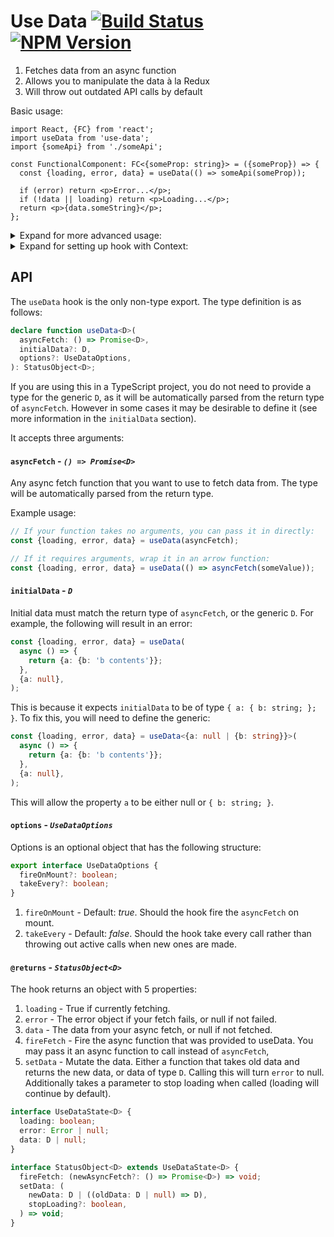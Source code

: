 # Use Data [![Build Status](https://travis-ci.org/liamross/use-data.svg?branch=master)](https://travis-ci.org/liamross/use-data) [![NPM Version](https://badge.fury.io/js/use-data.svg)](https://www.npmjs.com/package/use-data)

1. Fetches data from an async function
1. Allows you to manipulate the data à la Redux
1. Will throw out outdated API calls by default

Basic usage:

```tsx
import React, {FC} from 'react';
import useData from 'use-data';
import {someApi} from './someApi';

const FunctionalComponent: FC<{someProp: string}> = ({someProp}) => {
  const {loading, error, data} = useData(() => someApi(someProp));

  if (error) return <p>Error...</p>;
  if (!data || loading) return <p>Loading...</p>;
  return <p>{data.someString}</p>;
};
```

<details><summary>Expand for more advanced usage:</summary>

```tsx
import React, {FC, useEffect} from 'react';
import useData from 'use-data';
import {getUser} from './getUserAPI';

const FunctionalComponent: FC<{userId: string}> = ({userId}) => {
  const {loading, error, data, fireFetch, setData} = useData(
    () => getUser(userId),
    {username: '', age: 0},
    {fireOnMount: false, takeEvery: true},
  );

  useEffect(() => {
    // Wait for userId to fetch (see fireOnMount is false).
    if (userId) fireFetch();
  }, [fireFetch, userId]);

  const handleSetUsername = () => {
    // Uses the function option for newData in order to only change username.
    setData(oldUser => ({...oldUser!, username: 'John Doe'}));
  };

  if (error) return <p>Error...</p>;
  if (!data || loading) return <p>Loading...</p>;
  return (
    <>
      <p>{data.username}</p>
      <button onClick={handleSetUsername}>
        {"Set username to 'John Doe'"}
      </button>
    </>
  );
};
```

</details>

<details><summary>Expand for setting up hook with Context:</summary>

```tsx
import React, {createContext, FC} from 'react';
import useData, {StatusObject} from 'use-data';
import {getName} from './getNameAPI';

interface ContextData {
  firstName: string;
  lastName: string;
}

export const NameContext = createContext<StatusObject<ContextData>>({
  loading: false,
  error: new Error('No Provider'),
  data: null,
  fireFetch: () => new Error('No Provider'),
  setData: () => new Error('No Provider'),
});

export const NameProvider: FC = ({children}) => {
  const statusObject = useData(getName);

  return (
    <NameContext.Provider value={statusObject}>{children}</NameContext.Provider>
  );
};
```

</details>

## API

The `useData` hook is the only non-type export. The type definition is as
follows:

```ts
declare function useData<D>(
  asyncFetch: () => Promise<D>,
  initialData?: D,
  options?: UseDataOptions,
): StatusObject<D>;
```

If you are using this in a TypeScript project, you do not need to provide a type
for the generic `D`, as it will be automatically parsed from the return type of
`asyncFetch`. However in some cases it may be desirable to define it (see more
information in the `initialData` section).

It accepts three arguments:

#### `asyncFetch` - _`() => Promise<D>`_

Any async fetch function that you want to use to fetch data from. The type will
be automatically parsed from the return type.

Example usage:

```ts
// If your function takes no arguments, you can pass it in directly:
const {loading, error, data} = useData(asyncFetch);

// If it requires arguments, wrap it in an arrow function:
const {loading, error, data} = useData(() => asyncFetch(someValue));
```

#### `initialData` - _`D`_

Initial data must match the return type of `asyncFetch`, or the generic `D`. For
example, the following will result in an error:

```ts
const {loading, error, data} = useData(
  async () => {
    return {a: {b: 'b contents'}};
  },
  {a: null},
);
```

This is because it expects `initialData` to be of type `{ a: { b: string; }; }`.
To fix this, you will need to define the generic:

```ts
const {loading, error, data} = useData<{a: null | {b: string}}>(
  async () => {
    return {a: {b: 'b contents'}};
  },
  {a: null},
);
```

This will allow the property `a` to be either null or `{ b: string; }`.

#### `options` - _`UseDataOptions`_

Options is an optional object that has the following structure:

```ts
export interface UseDataOptions {
  fireOnMount?: boolean;
  takeEvery?: boolean;
}
```

1. `fireOnMount` - Default: _true_. Should the hook fire the `asyncFetch` on
   mount.
1. `takeEvery` - Default: _false_. Should the hook take every call rather than
   throwing out active calls when new ones are made.

#### `@returns` - _`StatusObject<D>`_

The hook returns an object with 5 properties:

1. `loading` - True if currently fetching.
1. `error` - The error object if your fetch fails, or null if not failed.
1. `data` - The data from your async fetch, or null if not fetched.
1. `fireFetch` - Fire the async function that was provided to useData. You may
   pass it an async function to call instead of `asyncFetch`,
1. `setData` - Mutate the data. Either a function that takes old data and
   returns the new data, or data of type `D`. Calling this will turn `error` to
   null. Additionally takes a parameter to stop loading when called (loading
   will continue by default).

```ts
interface UseDataState<D> {
  loading: boolean;
  error: Error | null;
  data: D | null;
}

interface StatusObject<D> extends UseDataState<D> {
  fireFetch: (newAsyncFetch?: () => Promise<D>) => void;
  setData: (
    newData: D | ((oldData: D | null) => D),
    stopLoading?: boolean,
  ) => void;
}
```
